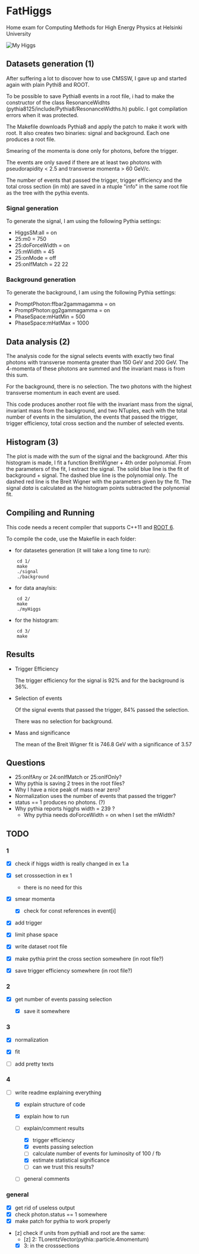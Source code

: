 # FatHiggs
Home exam for Computing Methods for High Energy Physics at Helsinki University

![My Higgs](3/FatHiggs.png)


## Datasets generation (1)

After suffering a lot to discover how to use CMSSW, I gave up and started again
with plain Pythi8 and ROOT.

To be possible to save Pythia8 events in a root file, i had to make the
constructor of the class ResonanceWidhts (pythia8125/include/Pythia8/ResonanceWidths.h)
public. I got compilation errors when it was protected.

The Makefile downloads Pythia8 and apply the patch to make it work with root.
It also creates two binaries: signal and background. Each one produces a root file.

Smearing of the momenta is done only for photons, before the trigger.

The events are only saved if there are at least two photons with pseudorapidity < 2.5
and transverse momenta > 60 GeV/c.

The number of events that passed the trigger, trigger efficiency and the total cross
section (in mb) are saved in a ntuple "info" in the same root file as the tree with
the pythia events.


### Signal generation

To generate the signal, I am using the following Pythia settings:

* HiggsSM:all = on
* 25:m0 = 750
* 25:doForceWidth = on
* 25:mWidth = 45
* 25:onMode = off
* 25:onIfMatch = 22 22

### Background generation

To generate the background, I am using the following Pythia settings:

* PromptPhoton:ffbar2gammagamma = on
* PromptPhoton:gg2gammagamma = on
* PhaseSpace:mHatMin = 500
* PhaseSpace:mHatMax = 1000


## Data analysis (2)

The analysis code for the signal selects events with exactly two final photons
with transverse momenta greater than 150 GeV and 200 GeV. The 4-momenta of
these photons are summed and the invariant mass is from this sum.

For the background, there is no selection. The two photons with the highest
transverse momentum in each event are used.

This code produces another root file with the invariant mass from the signal,
invariant mass from the background, and two NTuples, each with the total
number of events in the simulation, the events that passed the trigger,
trigger efficiency, total cross section and the number of selected events.


## Histogram (3)

The plot is made with the sum of the signal and the background. After this
histogram is made, I fit a function BreitWigner + 4th order polynomial. From
the parameters of the fit, I extract the signal. The solid blue line is the
fit of background + signal. The dashed blue line is the polynomial only.
The dashed red line is the Breit Wigner with the parameters given by the fit.
The signal *data* is calculated as the histogram points subtracted the
polynomial fit.


## Compiling and Running

This code needs a recent compiler that supports C++11 and
[ROOT 6](https://root.cern.ch/).

To compile the code, use the Makefile in each folder:

* for datasetes generation (it will take a long time to run):

```
    cd 1/
    make
    ./signal
    ./background
```

* for data anaylsis:

```
    cd 2/
    make
    ./myHiggs
```

* for the histogram:

```
    cd 3/
    make
```


## Results

* Trigger Efficiency

  The trigger efficiency for the signal is 92% and for the background is 36%.

* Selection of events

  Of the signal events that passed the trigger, 84% passed the selection.

  There was no selection for background.

* Mass and significance

  The mean of the Breit Wigner fit is 746.8 GeV with a significance of 3.57




## Questions

* 25:onIfAny or 24:onIfMatch or 25:onIfOnly?
* Why pythia is saving 2 trees in the root files?
* Why I have a nice peak of mass near zero?
* Normalization uses the number of events that passed the trigger?
* status == 1 produces no photons. (?)
* Why pythia reports higghs width = 239 ?
    - Why pythia needs doForceWidth = on when I set the mWidth?


## TODO

### 1

- [x] check if higgs width is really changed in ex 1.a
- [x] set crosssection in ex 1
    * there is no need for this
- [x] smear momenta
    - [x] check for const references in event[i]
- [x] add trigger
- [x] limit phase space
- [x] write dataset root file
- [x] make pythia print the cross section somewhere (in root file?)
- [x] save trigger efficiency somewhere (in root file?)


### 2

- [x] get number of events passing selection
    - [x] save it somewhere


### 3

- [x] normalization
- [x] fit
- [ ] add pretty texts


### 4

- [ ] write readme explaining everything
    - [x] explain structure of code
    - [x] explain how to run
    - [ ] explain/comment results
        - [x] trigger efficiency
        - [x] events passing selection
        - [ ] calculate number of events for luminosity of 100 / fb
        - [x] estimate statistical significance
        - [ ] can we trust this results?
    - [ ] general comments


### general

- [x] get rid of useless output
- [x] check photon.status == 1 somewhere
- [x] make patch for pythia to work properly
- [z] check if units from pythia8 and root are the same:
    - [z] 2: TLorentzVector(pythia::particle.4momentum)
    - [x] 3: in the crosssections
